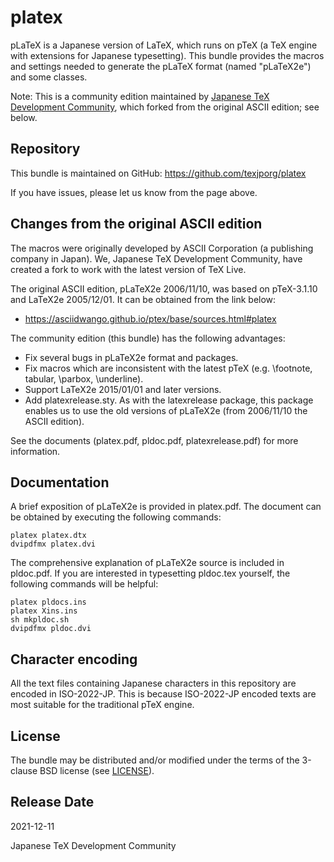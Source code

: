 # platex

pLaTeX is a Japanese version of LaTeX, which runs on pTeX
(a TeX engine with extensions for Japanese typesetting).
This bundle provides the macros and settings needed to generate
the pLaTeX format (named "pLaTeX2e") and some classes.

Note: This is a community edition maintained by
[Japanese TeX Development Community](http://texjp.org),
which forked from the original ASCII edition; see below.

## Repository

This bundle is maintained on GitHub:
https://github.com/texjporg/platex

If you have issues, please let us know from the page above.

## Changes from the original ASCII edition

The macros were originally developed by ASCII Corporation
(a publishing company in Japan).
We, Japanese TeX Development Community, have created a fork
to work with the latest version of TeX Live.

The original ASCII edition, pLaTeX2e 2006/11/10,
was based on pTeX-3.1.10 and LaTeX2e 2005/12/01.
It can be obtained from the link below:
- https://asciidwango.github.io/ptex/base/sources.html#platex

The community edition (this bundle) has the following advantages:

- Fix several bugs in pLaTeX2e format and packages.
- Fix macros which are inconsistent with the latest pTeX
  (e.g. \footnote, tabular, \parbox, \underline).
- Support LaTeX2e 2015/01/01 and later versions.
- Add platexrelease.sty. As with the latexrelease package, this
  package enables us to use the old versions of pLaTeX2e (from
  2006/11/10 the ASCII edition).

See the documents (platex.pdf, pldoc.pdf, platexrelease.pdf)
for more information.

## Documentation

A brief exposition of pLaTeX2e is provided in platex.pdf.
The document can be obtained by executing the following commands:

    platex platex.dtx
    dvipdfmx platex.dvi

The comprehensive explanation of pLaTeX2e source is included in
pldoc.pdf. If you are interested in typesetting pldoc.tex yourself,
the following commands will be helpful:

    platex pldocs.ins
    platex Xins.ins
    sh mkpldoc.sh
    dvipdfmx pldoc.dvi

## Character encoding

All the text files containing Japanese characters in this repository
are encoded in ISO-2022-JP. This is because ISO-2022-JP encoded
texts are most suitable for the traditional pTeX engine.

## License

The bundle may be distributed and/or modified under the terms of
the 3-clause BSD license (see [LICENSE](./LICENSE)).

## Release Date

2021-12-11

Japanese TeX Development Community
